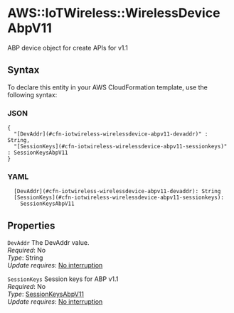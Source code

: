 # AWS::IoTWireless::WirelessDevice AbpV11<a name="aws-properties-iotwireless-wirelessdevice-abpv11"></a>

ABP device object for create APIs for v1\.1

## Syntax<a name="aws-properties-iotwireless-wirelessdevice-abpv11-syntax"></a>

To declare this entity in your AWS CloudFormation template, use the following syntax:

### JSON<a name="aws-properties-iotwireless-wirelessdevice-abpv11-syntax.json"></a>

```
{
  "[DevAddr](#cfn-iotwireless-wirelessdevice-abpv11-devaddr)" : String,
  "[SessionKeys](#cfn-iotwireless-wirelessdevice-abpv11-sessionkeys)" : SessionKeysAbpV11
}
```

### YAML<a name="aws-properties-iotwireless-wirelessdevice-abpv11-syntax.yaml"></a>

```
  [DevAddr](#cfn-iotwireless-wirelessdevice-abpv11-devaddr): String
  [SessionKeys](#cfn-iotwireless-wirelessdevice-abpv11-sessionkeys): 
    SessionKeysAbpV11
```

## Properties<a name="aws-properties-iotwireless-wirelessdevice-abpv11-properties"></a>

`DevAddr`  <a name="cfn-iotwireless-wirelessdevice-abpv11-devaddr"></a>
The DevAddr value\.  
*Required*: No  
*Type*: String  
*Update requires*: [No interruption](https://docs.aws.amazon.com/AWSCloudFormation/latest/UserGuide/using-cfn-updating-stacks-update-behaviors.html#update-no-interrupt)

`SessionKeys`  <a name="cfn-iotwireless-wirelessdevice-abpv11-sessionkeys"></a>
Session keys for ABP v1\.1  
*Required*: No  
*Type*: [SessionKeysAbpV11](aws-properties-iotwireless-wirelessdevice-sessionkeysabpv11.md)  
*Update requires*: [No interruption](https://docs.aws.amazon.com/AWSCloudFormation/latest/UserGuide/using-cfn-updating-stacks-update-behaviors.html#update-no-interrupt)